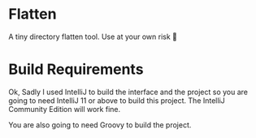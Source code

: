 Flatten
=======

A tiny directory flatten tool. Use at your own risk :ghost:


Build Requirements
==================

Ok, Sadly I used IntelliJ to build the interface and the project
so you are going to need IntelliJ 11 or above to build this project.
The IntelliJ Community Edition will work fine.

You are also going to need Groovy to build the project.


